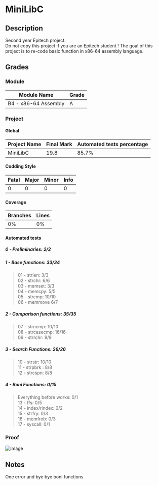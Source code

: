 # MiniLibC

## Description 

Second year Epitech project.\
Do not copy this project if you are an Epitech student !
The goal of this project is to re-code basic function in x86-64 assembly language.

## Grades 

### Module 

Module Name | Grade
----------- | -----
B4 - x86-64 Assembly | A

### Project

#### Global

Project Name | Final Mark | Automated tests percentage
------------ | ---------- | --------------------------
MiniLibC | 19.8 | 85.7%

#### Codding Style

Fatal | Major | Minor | Info
----- | ----- | ----- | ----
0 | 0 | 0 | 0

#### Coverage

Branches | Lines
-------- | -----
0% | 0%

#### Automated tests

##### 0 - Preliminaries: 2/2

##### 1 - Base functions: 33/34
> 01 - strlen: 3/3\
> 02 - strchr: 6/6\
> 03 - memset: 3/3\
> 04 - memcpy: 5/5\
> 05 - strcmp: 10/10\
> 06 - memmove 6/7

##### 2 - Comparison functions: 35/35
> 07 - strncmp: 10/10\
> 08 - strcasecmp: 16/16\
> 09 - strrchr: 9/9

##### 3 - Search Functions: 26/26
> 10 - strstr: 10/10\
> 11 - strpbrk : 8/8\
> 12 - strcspn: 8/8

##### 4 - Boni Functions: 0/15
> Everything before works: 0/1\
> 13 - ffs: 0/5\
> 14 - index/rindex: 0/2\
> 15 - strfry: 0/3\
> 16 - memfrob: 0/3\
> 17 - syscall: 0/1

### Proof

![image](https://github.com/DonatNathan/minilibc/assets/91681379/241c5f66-e493-4101-b6de-54debadcc2ce)

## Notes

One error and bye bye boni functions
